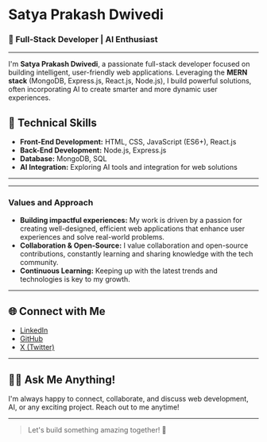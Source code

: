 

# Satya Prakash Dwivedi

### 🚀 Full-Stack Developer | AI Enthusiast

---

I'm **Satya Prakash Dwivedi**, a passionate full-stack developer focused on building intelligent, user-friendly web applications. Leveraging the **MERN stack** (MongoDB, Express.js, React.js, Node.js), I build powerful solutions, often incorporating AI to create smarter and more dynamic user experiences.

## 🚀 Technical Skills

- **Front-End Development:** HTML, CSS, JavaScript (ES6+), React.js
- **Back-End Development:** Node.js, Express.js
- **Database:** MongoDB, SQL
- **AI Integration:** Exploring AI tools and integration for web solutions

---

---

### **Values and Approach**

- **Building impactful experiences:** My work is driven by a passion for creating well-designed, efficient web applications that enhance user experiences and solve real-world problems.
- **Collaboration & Open-Source:** I value collaboration and open-source contributions, constantly learning and sharing knowledge with the tech community.
- **Continuous Learning:** Keeping up with the latest trends and technologies is key to my growth.

---

## 🌐 Connect with Me

- [LinkedIn](https://www.linkedin.com/in/satya-prakash-dwivedi/)
- [GitHub](https://github.com/Satya-Prakash-Dwivedi)
- [X (Twitter)](https://twitter.com/Satyastwt)

---

## 🧑‍💻 Ask Me Anything!

I'm always happy to connect, collaborate, and discuss web development, AI, or any exciting project. Reach out to me anytime!

---

> Let's build something amazing together! 🚀

